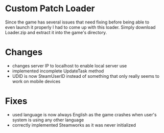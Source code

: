 # Custom Patch Loader

Since the game has several issues that need fixing before being able to even launch it properly
I had to come up with this loader. Simply download Loader.zip and extract it into the game's directory.

# Changes

* changes server IP to localhost to enable local server use
* implemented incomplete UpdateTask method
* UDID is now SteamUserID instead of something that only really seems to work on mobile devices

# Fixes

* used language is now always English as the game crashes when user's system is using any other language
* correctly implemented Steamworks as it was never initialized
